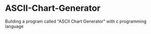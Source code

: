 # ASCII-Chart-Generator
Building a program called "ASCII Chart Generator" with c programming language
